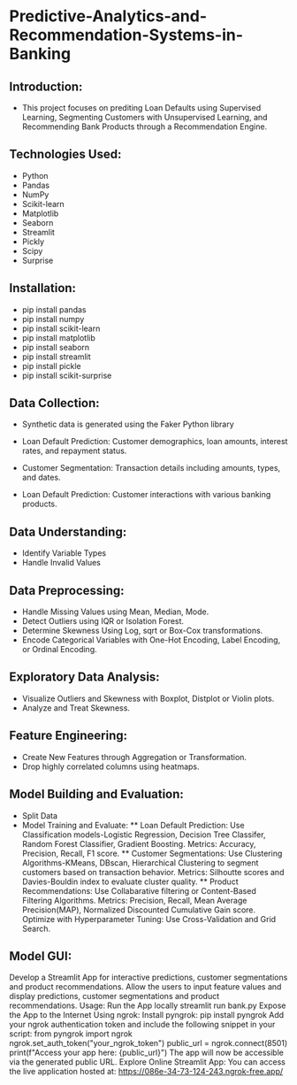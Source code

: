 # Predictive-Analytics-and-Recommendation-Systems-in-Banking

**Introduction:**
---------------------------------------------------------------------------------------------------------------------------------------------------------------------------------------------------------------------
* This project focuses on prediting Loan Defaults using Supervised Learning, Segmenting Customers with Unsupervised Learning, and Recommending Bank Products through a Recommendation Engine.

**Technologies Used:**
---------------------------------------------------------------------------------------------------------------------------------------------------------------------------------------------------------------------
* Python
* Pandas
* NumPy
* Scikit-learn
* Matplotlib
* Seaborn
* Streamlit
* Pickly
* Scipy
* Surprise

**Installation:**
---------------------------------------------------------------------------------------------------------------------------------------------------------------------------------------------------------------------
* pip install pandas
* pip install numpy
* pip install scikit-learn
* pip install matplotlib
* pip install seaborn
* pip install streamlit
* pip install pickle
* pip install scikit-surprise

**Data Collection:**
---------------------------------------------------------------------------------------------------------------------------------------------------------------------------------------------------------------------
* Synthetic data is generated using the Faker Python library

* Loan Default Prediction: Customer demographics, loan amounts, interest rates, and repayment status.
* Customer Segmentation: Transaction details including amounts, types, and dates.
* Loan Default Prediction: Customer interactions with various banking products.

**Data Understanding:**
---------------------------------------------------------------------------------------------------------------------------------------------------------------------------------------------------------------------
* Identify Variable Types
* Handle Invalid Values

**Data Preprocessing:**
---------------------------------------------------------------------------------------------------------------------------------------------------------------------------------------------------------------------
* Handle Missing Values using Mean, Median, Mode.
* Detect Outliers using IQR or Isolation Forest.
* Determine Skewness Using Log, sqrt or Box-Cox transformations.
* Encode Categorical Variables with One-Hot Encoding, Label Encoding, or Ordinal Encoding.

**Exploratory Data Analysis:**
---------------------------------------------------------------------------------------------------------------------------------------------------------------------------------------------------------------------
* Visualize Outliers and Skewness with Boxplot, Distplot or Violin plots.
* Analyze and Treat Skewness.

**Feature Engineering:**
---------------------------------------------------------------------------------------------------------------------------------------------------------------------------------------------------------------------
* Create New Features through Aggregation or Transformation.
* Drop highly correlated columns using heatmaps.

**Model Building and Evaluation:**
---------------------------------------------------------------------------------------------------------------------------------------------------------------------------------------------------------------------
* Split Data
* Model Training and Evaluate: ** Loan Default Prediction: Use Classification models-Logistic Regression, Decision Tree Classifer, Random Forest Classifier, Gradient Boosting. Metrics: Accuracy, Precision, Recall, F1 score. ** Customer Segmentations: Use Clustering Algorithms-KMeans, DBscan, Hierarchical Clustering to segment customers based on transaction behavior. Metrics: Silhoutte scores and Davies-Bouldin index to evaluate cluster quality. ** Product Recommendations: Use Collabarative filtering or Content-Based Filtering Algorithms. Metrics: Precision, Recall, Mean Average Precision(MAP), Normalized Discounted Cumulative Gain score.
Optimize with Hyperparameter Tuning: Use Cross-Validation and Grid Search.

**Model GUI:**
---------------------------------------------------------------------------------------------------------------------------------------------------------------------------------------------------------------------
Develop a Streamlit App for interactive predictions, customer segmentations and product recommendations.
Allow the users to input feature values and display predictions, customer segmentations and product recommendations.
Usage:
Run the App locally streamlit run bank.py
Expose the App to the Internet Using ngrok:
Install pyngrok: pip install pyngrok
Add your ngrok authentication token and include the following snippet in your script: from pyngrok import ngrok ngrok.set_auth_token("your_ngrok_token") public_url = ngrok.connect(8501) print(f"Access your app here: {public_url}") The app will now be accessible via the generated public URL.
Explore Online Streamlit App: You can access the live application hosted at: https://086e-34-73-124-243.ngrok-free.app/ 
